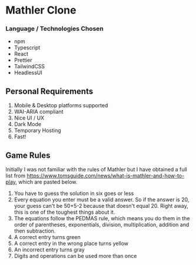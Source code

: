 # Mathler Clone

### Language / Technologies Chosen

- npm
- Typescript
- React
- Prettier
- TailwindCSS
- HeadlessUI

## Personal Requirements

1. Mobile & Desktop platforms supported
2. WAI-ARIA compliant
3. Nice UI / UX
4. Dark Mode
5. Temporary Hosting
6. Fast!

## Game Rules

Initially I was not familiar with the rules of Mathler but I have obtained a full list from https://www.tomsguide.com/news/what-is-mathler-and-how-to-play, which are pasted below.

1. You have to guess the solution in six goes or less
2. Every equation you enter must be a valid answer. So if the answer is 20, your guess can't be 50+5-2 because that doesn't equal 20. Right away, this is one of the toughest things about it.
3. The equations follow the PEDMAS rule, which means you do them in the order of parentheses, exponentials, division, multiplication, addition and then subtraction.
4. A correct entry turns green
5. A correct entry in the wrong place turns yellow
6. An incorrect entry turns gray
7. Digits and operations can be used more than once
